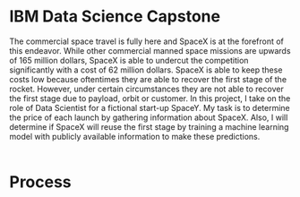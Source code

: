 # IBM Data Science Capstone<br>
The commercial space travel is fully here and SpaceX is at the forefront of this endeavor. While other commercial manned space missions are upwards of 165 million dollars, SpaceX is able to undercut the competition significantly with a cost of 62 million dollars.
SpaceX is able to keep these costs low because oftentimes they are able to recover the first stage of the rocket. However, under certain circumstances they are not able to recover the first stage due to payload, orbit or customer.
In this project, I take on the role of Data Scientist for a fictional start-up SpaceY. My task is to determine the price of each launch by gathering information about SpaceX. Also, I will determine if SpaceX will reuse the first stage by training a machine learning model with publicly available information to make these predictions.<br><br>
<h1>Process</h1>
